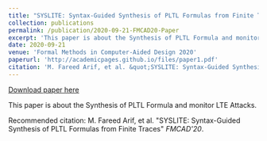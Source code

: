 ```yaml
---
title: "SYSLITE: Syntax-Guided Synthesis of PLTL Formulas from Finite Traces"
collection: publications
permalink: /publication/2020-09-21-FMCAD20-Paper
excerpt: 'This paper is about the Synthesis of PLTL Formula and monitor LTE Attacks.'
date: 2020-09-21
venue: 'Formal Methods in Computer-Aided Design 2020'
paperurl: 'http://academicpages.github.io/files/paper1.pdf'
citation: 'M. Fareed Arif, et al. &quot;SYSLITE: Syntax-Guided Synthesis of PLTL Formulas from Finite Traces&quot; <i>FMCAD&apos;20</i>.'
---
```


<a href='http://academicpages.github.io/files/paper1.pdf'>Download paper here</a>

This paper is about the Synthesis of PLTL Formula and monitor LTE Attacks.

Recommended citation: M. Fareed Arif, et al. "SYSLITE: Syntax-Guided Synthesis of PLTL Formulas from Finite Traces" <i>FMCAD'20</i>.